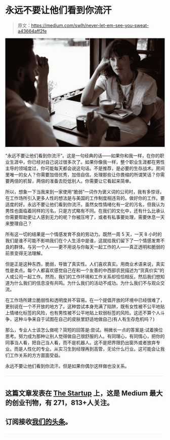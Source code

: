 # 永远不要让他们看到你流汗

> 原文：<https://medium.com/swlh/never-let-em-see-you-sweat-a43664aff2fe>

![](img/e0652b6bb130562673aa18ef827f8c41.png)

“永远不要让他们看到你流汗”。这是一句经典的话——如果你和我一样，在你的职业生涯中，你已经对自己说过很多次了。如果你像我一样，整个职业生涯都在男性主导的领域度过，你可能每天都会说这句话。不是推荐，是必要的生存战术。房间里唯一的女人？你需要加倍优秀，加倍自信。处理那些让你畏缩的所谓笑话？你需要两倍的机智，两倍的准备去贬低别人。你需要让它看起来简单。

所以，想象一下当我来到一家使用“脆弱”一词作为褒义词的公司时，我有多惊讶。在工作场所引入更多人性的想法是与美国的工作制度相违背的。做好你的工作。要适度的好。永远不要让他们看到你流汗。虽然女性情绪化有一定的污名，但我认为男性也面临着同样的污名，只是方式略有不同。在我们的文化中，还有什么比承认你需要帮助更让人感到无力的呢？你被压垮了，或者有私事要处理，需要休息一天来整理自己？

所有这一切的结果是一个情感发育不良的劳动力。既然一周 5 天，一天 8 小时的我们是谁不可能不影响我们在个人生活中是谁，这就给我们留下了一个情感发育不良的群体。与另一个人——更不用说与你每天一起工作的人——真正透明和脆弱的前景变得无法理解。

但是正是这种东西，脆弱，导致了真实性。人们喜欢真实。用商业术语来说，真实性是卖点。每个人都喜欢感觉自己在和一个友善的中西部农民描述为“货真价实”的人或公司一起工作。然而，我们的工作环境和工作关系却恰恰相反。然后我们想知道为什么我们的信息没有共鸣。为什么我们的活动不成功。为什么我们不与观众交流。

在工作场所建立脆弱性和透明度并不容易。在一个提倡开放的环境中已经很难了，更别说在一个不开放的地方了。这种尝试本身充满了陷阱，既有女性被不公平地贴上情绪化标签的风险，也有男性被不公平地贴上软弱标签的风险。这还不算个人斗争，这种斗争来自于试图在自己的皮肤里舒适地做自己(有人有生存危机吗？)

那么，专业人士该怎么做呢？简短的回答是:尝试。稍微长一点的答案是:试着换位思考。努力成为那种让别人觉得做自己很舒服的人。有同理心，有同情心，把你的同事当人看，把自己当人看，而不是机器人。这不是把界限扔出窗外或者放弃专业。而是人性化的专业。从实习生到经理再到高管，无论什么行业。这可能会让我们工作关系的方方面面受益。

永远不要让他们看到你流汗。但是如果你偶尔这样做也没关系。

![](img/731acf26f5d44fdc58d99a6388fe935d.png)

## 这篇文章发表在 [The Startup](https://medium.com/swlh) 上，这是 Medium 最大的创业刊物，有 271，813+人关注。

## 订阅接收[我们的头条](http://growthsupply.com/the-startup-newsletter/)。

![](img/731acf26f5d44fdc58d99a6388fe935d.png)